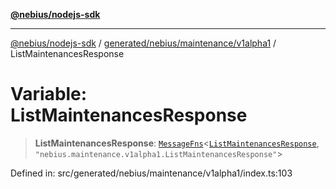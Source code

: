 [**@nebius/nodejs-sdk**](../../../../../README.md)

---

[@nebius/nodejs-sdk](../../../../../README.md) / [generated/nebius/maintenance/v1alpha1](../README.md) / ListMaintenancesResponse

# Variable: ListMaintenancesResponse

> **ListMaintenancesResponse**: [`MessageFns`](../../../../../runtime/protos/core/interfaces/MessageFns.md)\<[`ListMaintenancesResponse`](../interfaces/ListMaintenancesResponse.md), `"nebius.maintenance.v1alpha1.ListMaintenancesResponse"`\>

Defined in: src/generated/nebius/maintenance/v1alpha1/index.ts:103
